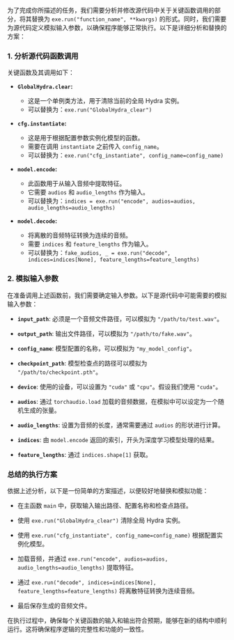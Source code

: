 为了完成你所描述的任务，我们需要分析并修改源代码中关于关键函数调用的部分，将其替换为 `exe.run("function_name", **kwargs)` 的形式。同时，我们需要为源代码定义模拟输入参数，以确保程序能够正常执行。以下是详细分析和替换的方案：

### 1. 分析源代码函数调用

关键函数及其调用如下：

- **`GlobalHydra.clear`:**
  - 这是一个单例类方法，用于清除当前的全局 Hydra 实例。
  - 可以替换为：`exe.run("GlobalHydra_clear")`

- **`cfg.instantiate`:**
  - 这是用于根据配置参数实例化模型的函数。
  - 需要在调用 `instantiate` 之前传入 `config_name`。
  - 可以替换为：`exe.run("cfg_instantiate", config_name=config_name)`

- **`model.encode`:**
  - 此函数用于从输入音频中提取特征。
  - 它需要 `audios` 和 `audio_lengths` 作为输入。
  - 可以替换为：`indices = exe.run("encode", audios=audios, audio_lengths=audio_lengths)`

- **`model.decode`:**
  - 将离散的音频特征转换为连续的音频。
  - 需要 `indices` 和 `feature_lengths` 作为输入。
  - 可以替换为：`fake_audios, _ = exe.run("decode", indices=indices[None], feature_lengths=feature_lengths)`

### 2. 模拟输入参数

在准备调用上述函数前，我们需要确定输入参数。以下是源代码中可能需要的模拟输入参数：

- **`input_path`**: 必须是一个音频文件路径，可以模拟为 `"/path/to/test.wav"`。
  
- **`output_path`**: 输出文件路径，可以模拟为 `"/path/to/fake.wav"`。

- **`config_name`**: 模型配置的名称，可以模拟为 `"my_model_config"`。

- **`checkpoint_path`**: 模型检查点的路径可以模拟为 `"/path/to/checkpoint.pth"`。

- **`device`**: 使用的设备，可以设置为 `"cuda"` 或 `"cpu"`。假设我们使用 `"cuda"`。

- **`audios`**: 通过 `torchaudio.load` 加载的音频数据，在模拟中可以设定为一个随机生成的张量。

- **`audio_lengths`**: 设置为音频的长度，通常需要通过 `audios` 的形状进行计算。

- **`indices`**: 由 `model.encode` 返回的索引，开头为深度学习模型处理的结果。

- **`feature_lengths`**: 通过 `indices.shape[1]` 获取。

### 总结的执行方案

依据上述分析，以下是一份简单的方案描述，以便较好地替换和模拟功能：

- 在主函数 `main` 中，获取输入输出路径、配置名称和检查点路径。

- 使用 `exe.run("GlobalHydra_clear")` 清除全局 Hydra 实例。

- 使用 `exe.run("cfg_instantiate", config_name=config_name)` 根据配置实例化模型。

- 加载音频，并通过 `exe.run("encode", audios=audios, audio_lengths=audio_lengths)` 提取特征。

- 通过 `exe.run("decode", indices=indices[None], feature_lengths=feature_lengths)` 将离散特征转换为连续音频。

- 最后保存生成的音频文件。

在执行过程中，确保每个关键函数的输入和输出符合预期，能够在新的结构中顺利运行。这将确保程序逻辑的完整性和功能的一致性。